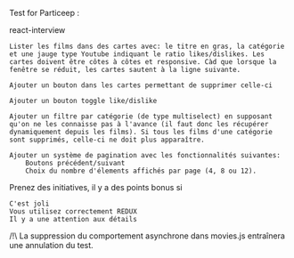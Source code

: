 Test for Particeep :

react-interview

    Lister les films dans des cartes avec: le titre en gras, la catégorie et une jauge type Youtube indiquant le ratio likes/dislikes. Les cartes doivent être côtes à côtes et responsive. Càd que lorsque la fenêtre se réduit, les cartes sautent à la ligne suivante.

    Ajouter un bouton dans les cartes permettant de supprimer celle-ci

    Ajouter un bouton toggle like/dislike

    Ajouter un filtre par catégorie (de type multiselect) en supposant qu'on ne les connaisse pas à l'avance (il faut donc les récupérer dynamiquement depuis les films). Si tous les films d'une catégorie sont supprimés, celle-ci ne doit plus apparaître.

    Ajouter un système de pagination avec les fonctionnalités suivantes:
        Boutons précédent/suivant
        Choix du nombre d'élements affichés par page (4, 8 ou 12).

Prenez des initiatives, il y a des points bonus si

    C'est joli
    Vous utilisez correctement REDUX
    Il y a une attention aux détails

/!\ La suppression du comportement asynchrone dans movies.js entraînera une annulation du test.
